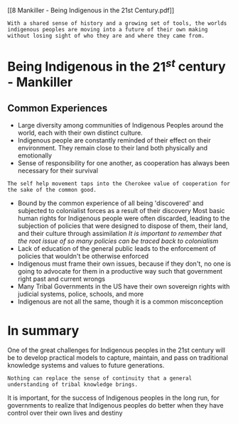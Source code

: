 [[8 Mankiller - Being Indigenous in the 21st Century.pdf]]
```ad-abstract
With a shared sense of history and a growing set of tools, the worlds indigenous peoples are moving into a future of their own making without losing sight of who they are and where they came from.
```
# Being Indigenous in the $21^{st}$ century - Mankiller
## Common Experiences
- Large diversity among communities of Indigenous Peoples around the world, each with their own distinct culture.
- Indigenous people are constantly reminded of their effect on their environment. They remain close to their land both physically and emotionally
- Sense of responsibility for one another, as cooperation has always been necessary for their survival
```ad-info
The self help movement taps into the Cherokee value of cooperation for the sake of the common good.
```
- Bound by the common experience of all being 'discovered' and subjected to colonialist forces as a result of their discovery
	Most basic human rights for Indigenous people were often discarded, leading to the subjection of policies that were designed to dispose of them, their land, and their culture through assimilation
*It is important to remember that the root issue of so many policies can be traced back to colonialism*
- Lack of education of the general public leads to the enforcement of policies that wouldn't be otherwise enforced
- Indigenous must frame their own issues, because if they don't, no one is going to advocate for them in a productive way such that government right past and current wrongs
- Many Tribal Governments in the US have their own sovereign rights with judicial systems, police, schools, and more
- Indigenous are not all the same, though it is a common misconception
# In summary
One of the great challenges for Indigenous peoples in the 21st  century will be to develop practical models to capture, maintain, and pass on traditional knowledge systems and values to future generations.
```ad-summary
Nothing can replace the sense of continuity that a general understanding of tribal knowledge brings. 
```
It is important, for the success of Indigenous peoples in the long run, for governments to realize that Indigenous peoples do better when they have control over their own lives and destiny